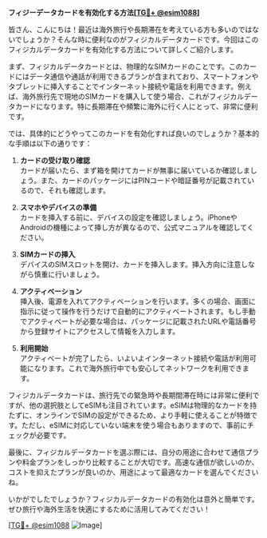 **フィジーデータカードを有効化する方法[[TG💪+ @esim1088](https://t.me/s/esim1088)]**

皆さん、こんにちは！最近は海外旅行や長期滞在を考えている方も多いのではないでしょうか？そんな時に便利なのがフィジカルデータカードです。今回はこのフィジカルデータカードを有効化する方法について詳しくご紹介します。

まず、フィジカルデータカードとは、物理的なSIMカードのことです。このカードにはデータ通信や通話が利用できるプランが含まれており、スマートフォンやタブレットに挿入することでインターネット接続や電話を利用できます。例えば、海外旅行先で現地のSIMカードを購入して使う場合、これがフィジカルデータカードになります。特に長期滞在や頻繁に海外に行く人にとって、非常に便利です。

では、具体的にどうやってこのカードを有効化すれば良いのでしょうか？基本的な手順は以下の通りです：

1. **カードの受け取り確認**  
   カードが届いたら、まず箱を開けてカードが無事に届いているか確認しましょう。また、カードのパッケージにはPINコードや暗証番号が記載されているので、それも確認します。

2. **スマホやデバイスの準備**  
   カードを挿入する前に、デバイスの設定を確認しましょう。iPhoneやAndroidの機種によって挿し方が異なるので、公式マニュアルを確認してください。

3. **SIMカードの挿入**  
   デバイスのSIMスロットを開け、カードを挿入します。挿入方向に注意しながら慎重に行いましょう。

4. **アクティベーション**  
   挿入後、電源を入れてアクティベーションを行います。多くの場合、画面に指示に従って操作を行うだけで自動的にアクティベートされます。もし手動でアクティベートが必要な場合は、パッケージに記載されたURLや電話番号から登録サイトにアクセスして情報を入力します。

5. **利用開始**  
   アクティベートが完了したら、いよいよインターネット接続や電話が利用可能になります。これで海外旅行中でも安心してネットワークを利用できます。

フィジカルデータカードは、旅行先での緊急時や長期間滞在時には非常に便利ですが、他の選択肢としてeSIMも注目されています。eSIMは物理的なカードを持たずに、オンラインでSIMの設定ができるため、より手軽に使えることが特徴です。ただし、eSIMに対応していない端末を使う場合もありますので、事前にチェックが必要です。

最後に、フィジカルデータカードを選ぶ際には、自分の用途に合わせて通信プランや料金プランをしっかり比較することが大切です。高速な通信が欲しいのか、コストを抑えたプランが良いのか、用途によって最適なカードを選んでくださいね。

いかがでしたでしょうか？フィジカルデータカードの有効化は意外と簡単です。ぜひ旅行や海外生活を快適にするために活用してみてください！

[[TG💪+ @esim1088](https://t.me/s/esim1088) ![Image](https://i.postimg.cc/Y0z9fWf4/image.png)]